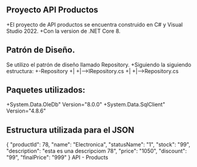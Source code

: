 ## Proyecto API Productos
+El proyecto de API productos se encuentra construido en C# y Visual Studio 2022.
+Con la version de .NET Core 8.

## Patrón de Diseño.
Se utilizo el patrón de diseño llamado Repository.
+Siguiendo la siguiendo estructura:
+-Repository
+|
+|-->IRepository.cs
+|
+|-->Repository.cs

## Paquetes utilizados:
+System.Data.OleDb" Version="8.0.0" 
+System.Data.SqlClient" Version="4.8.6"

## Estructura utilizada para el JSON
{
  "productId": 78,
  "name": "Electronica",
  "statusName": "1",
  "stock": "99",
  "description": "esta es una descripciom 78",
  "price": "1050",
  "discount": "99",
  "finalPrice": "999"
} API - Products
